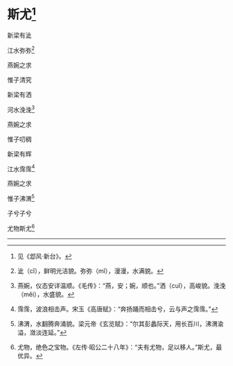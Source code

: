    

# 斯尤[^1]

新梁有泚

江水弥弥[^2]

燕婉之求

惟子清究

新梁有洒

河水浼浼[^3]

燕婉之求

惟子叨稠

新梁有辉

江水霈霈[^4]

燕婉之求

惟子沸渭[^5]

子兮子兮

尤物斯尤[^6]

* * *

[^1]: 见《邶风·新台》。
[^2]: 泚（cǐ），鲜明光洁貌。弥弥（mǐ），漫漫，水满貌。
[^3]: 燕婉，仪态安详温顺。《毛传》：“燕，安；婉，顺也。”洒（cuǐ），高峻貌。浼浼（měi），水盛貌。
[^4]: 霈霈，波浪相击声。宋玉《高唐赋》：“奔扬踊而相击兮，云与声之霈霈。”
[^5]: 沸渭，水翻腾奔涌貌。梁元帝《玄览赋》：“尔其彭蠡际天，用长百川，沸渭渝溢，潋淡连延。”
[^6]: 尤物，绝色之宝物。《左传·昭公二十八年》：“夫有尤物，足以移人。”斯尤，最优异。